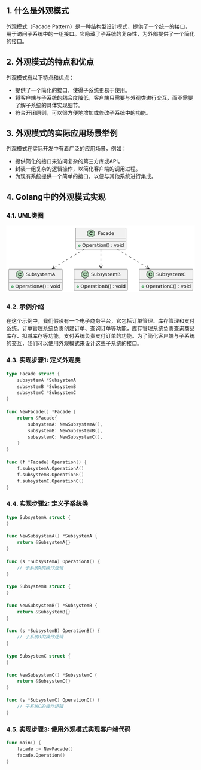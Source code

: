 ## 1. 什么是外观模式
外观模式（Facade Pattern）是一种结构型设计模式，提供了一个统一的接口，用于访问子系统中的一组接口。它隐藏了子系统的复杂性，为外部提供了一个简化的接口。

## 2. 外观模式的特点和优点
外观模式有以下特点和优点：

- 提供了一个简化的接口，使得子系统更易于使用。
- 将客户端与子系统的耦合度降低，客户端只需要与外观类进行交互，而不需要了解子系统的具体实现细节。
- 符合开闭原则，可以很方便地增加或修改子系统中的功能。
## 3. 外观模式的实际应用场景举例
外观模式在实际开发中有着广泛的应用场景，例如：

- 提供简化的接口来访问复杂的第三方库或API。
- 封装一组复杂的逻辑操作，以简化客户端的调用过程。
- 为现有系统提供一个简单的接口，以便与其他系统进行集成。
## 4. Golang中的外观模式实现
### 4.1. UML类图
![](./img/5-1.png)

### 4.2. 示例介绍
在这个示例中，我们假设有一个电子商务平台，它包括订单管理、库存管理和支付系统。订单管理系统负责创建订单、查询订单等功能，库存管理系统负责查询商品库存、扣减库存等功能，支付系统负责支付订单的功能。为了简化客户端与子系统的交互，我们可以使用外观模式来设计这些子系统的接口。

### 4.3. 实现步骤1: 定义外观类
```go
type Facade struct {
    subsystemA *SubsystemA
    subsystemB *SubsystemB
    subsystemC *SubsystemC
}

func NewFacade() *Facade {
    return &Facade{
        subsystemA: NewSubsystemA(),
        subsystemB: NewSubsystemB(),
        subsystemC: NewSubsystemC(),
    }
}

func (f *Facade) Operation() {
    f.subsystemA.OperationA()
    f.subsystemB.OperationB()
    f.subsystemC.OperationC()
}
```
### 4.4. 实现步骤2: 定义子系统类
```go
type SubsystemA struct {
}

func NewSubsystemA() *SubsystemA {
    return &SubsystemA{}
}

func (s *SubsystemA) OperationA() {
    // 子系统A的操作逻辑
}

type SubsystemB struct {
}

func NewSubsystemB() *SubsystemB {
    return &SubsystemB{}
}

func (s *SubsystemB) OperationB() {
    // 子系统B的操作逻辑
}

type SubsystemC struct {
}

func NewSubsystemC() *SubsystemC {
    return &SubsystemC{}
}

func (s *SubsystemC) OperationC() {
    // 子系统C的操作逻辑
}
```
### 4.5. 实现步骤3: 使用外观模式实现客户端代码
```go
func main() {
    facade := NewFacade()
    facade.Operation()
}
```